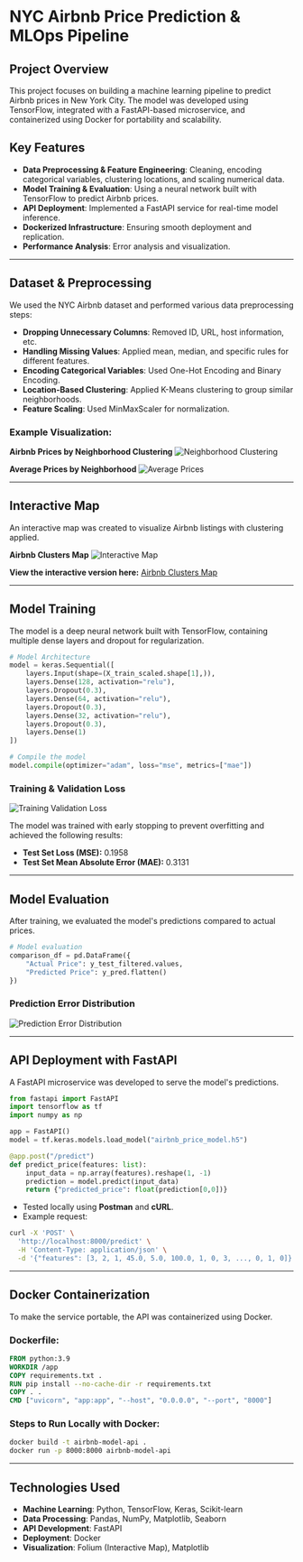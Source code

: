 # NYC Airbnb Price Prediction & MLOps Pipeline

## Project Overview
This project focuses on building a machine learning pipeline to predict Airbnb prices in New York City. The model was developed using TensorFlow, integrated with a FastAPI-based microservice, and containerized using Docker for portability and scalability.

## Key Features
- **Data Preprocessing & Feature Engineering**: Cleaning, encoding categorical variables, clustering locations, and scaling numerical data.
- **Model Training & Evaluation**: Using a neural network built with TensorFlow to predict Airbnb prices.
- **API Deployment**: Implemented a FastAPI service for real-time model inference.
- **Dockerized Infrastructure**: Ensuring smooth deployment and replication.
- **Performance Analysis**: Error analysis and visualization.

---

## Dataset & Preprocessing
We used the NYC Airbnb dataset and performed various data preprocessing steps:
- **Dropping Unnecessary Columns**: Removed ID, URL, host information, etc.
- **Handling Missing Values**: Applied mean, median, and specific rules for different features.
- **Encoding Categorical Variables**: Used One-Hot Encoding and Binary Encoding.
- **Location-Based Clustering**: Applied K-Means clustering to group similar neighborhoods.
- **Feature Scaling**: Used MinMaxScaler for normalization.

### Example Visualization:
**Airbnb Prices by Neighborhood Clustering**
![Neighborhood Clustering](images/neighborhood.png)

**Average Prices by Neighborhood**
![Average Prices](images/average-prices.png)

---

## Interactive Map
An interactive map was created to visualize Airbnb listings with clustering applied.

**Airbnb Clusters Map**
![Interactive Map](images/interactive-map.png)

**View the interactive version here:** [Airbnb Clusters Map](https://67bd50d7c7dbbff852419b4c--glowing-marshmallow-41dc8e.netlify.app/)

---

## Model Training
The model is a deep neural network built with TensorFlow, containing multiple dense layers and dropout for regularization.

```python
# Model Architecture
model = keras.Sequential([
    layers.Input(shape=(X_train_scaled.shape[1],)),
    layers.Dense(128, activation="relu"),
    layers.Dropout(0.3),
    layers.Dense(64, activation="relu"),
    layers.Dropout(0.3),
    layers.Dense(32, activation="relu"),
    layers.Dropout(0.3),
    layers.Dense(1)
])

# Compile the model
model.compile(optimizer="adam", loss="mse", metrics=["mae"])
```

### Training & Validation Loss
![Training Validation Loss](images/training-validation.png)

The model was trained with early stopping to prevent overfitting and achieved the following results:
- **Test Set Loss (MSE):** 0.1958
- **Test Set Mean Absolute Error (MAE):** 0.3131

---

## Model Evaluation
After training, we evaluated the model's predictions compared to actual prices.

```python
# Model evaluation
comparison_df = pd.DataFrame({
    "Actual Price": y_test_filtered.values,
    "Predicted Price": y_pred.flatten()
})
```

### Prediction Error Distribution
![Prediction Error Distribution](images/pred-error.png)

---

## API Deployment with FastAPI
A FastAPI microservice was developed to serve the model's predictions.

```python
from fastapi import FastAPI
import tensorflow as tf
import numpy as np

app = FastAPI()
model = tf.keras.models.load_model("airbnb_price_model.h5")

@app.post("/predict")
def predict_price(features: list):
    input_data = np.array(features).reshape(1, -1)
    prediction = model.predict(input_data)
    return {"predicted_price": float(prediction[0,0])}
```

- Tested locally using **Postman** and **cURL**.
- Example request:
```bash
curl -X 'POST' \
  'http://localhost:8000/predict' \
  -H 'Content-Type: application/json' \
  -d '{"features": [3, 2, 1, 45.0, 5.0, 100.0, 1, 0, 3, ..., 0, 1, 0]}'
```

---

## Docker Containerization
To make the service portable, the API was containerized using Docker.

### Dockerfile:
```dockerfile
FROM python:3.9
WORKDIR /app
COPY requirements.txt .
RUN pip install --no-cache-dir -r requirements.txt
COPY . .
CMD ["uvicorn", "app:app", "--host", "0.0.0.0", "--port", "8000"]
```

### Steps to Run Locally with Docker:
```bash
docker build -t airbnb-model-api .
docker run -p 8000:8000 airbnb-model-api
```

---

## Technologies Used
- **Machine Learning**: Python, TensorFlow, Keras, Scikit-learn
- **Data Processing**: Pandas, NumPy, Matplotlib, Seaborn
- **API Development**: FastAPI
- **Deployment**: Docker
- **Visualization**: Folium (Interactive Map), Matplotlib
